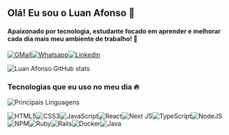 
## Olá! Eu sou o Luan Afonso 👋

#### Apaixonado por tecnologia, estudante focado em aprender e melhorar cada dia mais meu ambiente de trabalho! 🚀

[![GMail](https://img.shields.io/badge/Gmail-D14836?style=for-the-badge&logo=gmail&logoColor=white)](mailto:luan.henrique.afonso04@gmail.com)[![Whatsapp](https://img.shields.io/badge/WhatsApp-25D366?style=for-the-badge&logo=whatsapp&logoColor=white)](https://wa.me/5516997638477)[![Linkedin](https://img.shields.io/badge/LinkedIn-0077B5?style=for-the-badge&logo=linkedin&logoColor=white)](https://www.linkedin.com/feed/?trk=guest_homepage-basic_nav-header-signin)

![Luan Afonso GitHub stats](https://github-readme-stats.vercel.app/api?username=luanAfons0&show_icons=true&theme=dracula)

### Tecnologias que eu uso no meu dia 🔥
![Principais Linguagens](https://github-readme-stats.vercel.app/api/top-langs/?username=luanAfons0&layout=compact&theme=dracula&hide=css,ejs,scss,html,dockerfile,shell,hack)

![HTML5](https://img.shields.io/badge/html5-%23E34F26.svg?style=for-the-badge&logo=html5&logoColor=white)![CSS3](https://img.shields.io/badge/css3-%231572B6.svg?style=for-the-badge&logo=css3&logoColor=white)![JavaScript](https://img.shields.io/badge/javascript-%23323330.svg?style=for-the-badge&logo=javascript&logoColor=%23F7DF1E)![React](https://img.shields.io/badge/react-%2320232a.svg?style=for-the-badge&logo=react&logoColor=%2361DAFB)![Next JS](https://img.shields.io/badge/Next-black?style=for-the-badge&logo=next.js&logoColor=white)![TypeScript](https://img.shields.io/badge/typescript-%23007ACC.svg?style=for-the-badge&logo=typescript&logoColor=white)![NodeJS](https://img.shields.io/badge/node.js-6DA55F?style=for-the-badge&logo=node.js&logoColor=white)![NPM](https://img.shields.io/badge/NPM-%23CB3837.svg?style=for-the-badge&logo=npm&logoColor=white)![Ruby](https://img.shields.io/badge/ruby-%23CC342D.svg?style=for-the-badge&logo=ruby&logoColor=white)![Rails](https://img.shields.io/badge/rails-%23CC0000.svg?style=for-the-badge&logo=ruby-on-rails&logoColor=white)![Docker](https://img.shields.io/badge/docker-%230db7ed.svg?style=for-the-badge&logo=docker&logoColor=white)![Java](https://img.shields.io/badge/java-%23ED8B00.svg?style=for-the-badge&logo=openjdk&logoColor=white)
